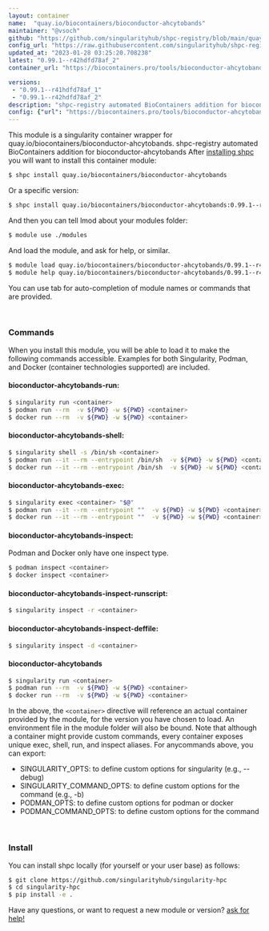```yaml
---
layout: container
name:  "quay.io/biocontainers/bioconductor-ahcytobands"
maintainer: "@vsoch"
github: "https://github.com/singularityhub/shpc-registry/blob/main/quay.io/biocontainers/bioconductor-ahcytobands/container.yaml"
config_url: "https://raw.githubusercontent.com/singularityhub/shpc-registry/main/quay.io/biocontainers/bioconductor-ahcytobands/container.yaml"
updated_at: "2023-01-28 03:25:20.708238"
latest: "0.99.1--r42hdfd78af_2"
container_url: "https://biocontainers.pro/tools/bioconductor-ahcytobands"

versions:
 - "0.99.1--r41hdfd78af_1"
 - "0.99.1--r42hdfd78af_2"
description: "shpc-registry automated BioContainers addition for bioconductor-ahcytobands"
config: {"url": "https://biocontainers.pro/tools/bioconductor-ahcytobands", "maintainer": "@vsoch", "description": "shpc-registry automated BioContainers addition for bioconductor-ahcytobands", "latest": {"0.99.1--r42hdfd78af_2": "sha256:6b51c847a7f3ba6d3542e452ed1e3dc2d7481996a425ac74f65769b714d20f8f"}, "tags": {"0.99.1--r41hdfd78af_1": "sha256:5e9593d2a59d55700e9b7c552a1dad0ec851b3f29a7efbef99c0d41847a04d74", "0.99.1--r42hdfd78af_2": "sha256:6b51c847a7f3ba6d3542e452ed1e3dc2d7481996a425ac74f65769b714d20f8f"}, "docker": "quay.io/biocontainers/bioconductor-ahcytobands"}
---
```


This module is a singularity container wrapper for quay.io/biocontainers/bioconductor-ahcytobands.
shpc-registry automated BioContainers addition for bioconductor-ahcytobands
After [installing shpc](#install) you will want to install this container module:


```bash
$ shpc install quay.io/biocontainers/bioconductor-ahcytobands
```

Or a specific version:

```bash
$ shpc install quay.io/biocontainers/bioconductor-ahcytobands:0.99.1--r42hdfd78af_2
```

And then you can tell lmod about your modules folder:

```bash
$ module use ./modules
```

And load the module, and ask for help, or similar.

```bash
$ module load quay.io/biocontainers/bioconductor-ahcytobands/0.99.1--r42hdfd78af_2
$ module help quay.io/biocontainers/bioconductor-ahcytobands/0.99.1--r42hdfd78af_2
```

You can use tab for auto-completion of module names or commands that are provided.

<br>

### Commands

When you install this module, you will be able to load it to make the following commands accessible.
Examples for both Singularity, Podman, and Docker (container technologies supported) are included.

#### bioconductor-ahcytobands-run:

```bash
$ singularity run <container>
$ podman run --rm  -v ${PWD} -w ${PWD} <container>
$ docker run --rm  -v ${PWD} -w ${PWD} <container>
```

#### bioconductor-ahcytobands-shell:

```bash
$ singularity shell -s /bin/sh <container>
$ podman run --it --rm --entrypoint /bin/sh  -v ${PWD} -w ${PWD} <container>
$ docker run --it --rm --entrypoint /bin/sh  -v ${PWD} -w ${PWD} <container>
```

#### bioconductor-ahcytobands-exec:

```bash
$ singularity exec <container> "$@"
$ podman run --it --rm --entrypoint ""  -v ${PWD} -w ${PWD} <container> "$@"
$ docker run --it --rm --entrypoint ""  -v ${PWD} -w ${PWD} <container> "$@"
```

#### bioconductor-ahcytobands-inspect:

Podman and Docker only have one inspect type.

```bash
$ podman inspect <container>
$ docker inspect <container>
```

#### bioconductor-ahcytobands-inspect-runscript:

```bash
$ singularity inspect -r <container>
```

#### bioconductor-ahcytobands-inspect-deffile:

```bash
$ singularity inspect -d <container>
```



#### bioconductor-ahcytobands

```bash
$ singularity run <container>
$ podman run --rm  -v ${PWD} -w ${PWD} <container>
$ docker run --rm  -v ${PWD} -w ${PWD} <container>
```


In the above, the `<container>` directive will reference an actual container provided
by the module, for the version you have chosen to load. An environment file in the
module folder will also be bound. Note that although a container
might provide custom commands, every container exposes unique exec, shell, run, and
inspect aliases. For anycommands above, you can export:

 - SINGULARITY_OPTS: to define custom options for singularity (e.g., --debug)
 - SINGULARITY_COMMAND_OPTS: to define custom options for the command (e.g., -b)
 - PODMAN_OPTS: to define custom options for podman or docker
 - PODMAN_COMMAND_OPTS: to define custom options for the command

<br>

### Install

You can install shpc locally (for yourself or your user base) as follows:

```bash
$ git clone https://github.com/singularityhub/singularity-hpc
$ cd singularity-hpc
$ pip install -e .
```

Have any questions, or want to request a new module or version? [ask for help!](https://github.com/singularityhub/singularity-hpc/issues)